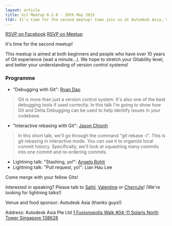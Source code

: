 ```yaml
---
layout: article
title: Git Meetup 0.2.0 - 20th May 2015
tldr: It's time for the second meetup! Come join us at Autodesk Asia, Solaris
---
```


<p>
	<a class="btn btn-primary" href="https://www.facebook.com/events/1620351631543284/">RSVP on Facebook</a>
	<a class="btn btn-danger" href="http://www.meetup.com/Grumpy-Gits-SG/events/222021217/">RSVP on Meetup</a>
</p>

It's time for the second meetup!

This meetup is aimed at both beginners and people who have over 10 years of Git experience (wait a minute…). We hope to stretch your Gitability level, and better your understanding of version control systems!

### Programme

- "Debugging with Git": [Ryan Dao](https://github.com/ryandao)
> Git is more than just a version control system. It's also one of the best debugging tools if used correctly. In this talk I'm going to show how Git and Delta Debugging can be used to help identify issues in your codebase.

- "Interactive rebasing with Git": [Jason Chionh](https://github.com/jchionh)
> In this short talk, we'll go through the command "git rebase -i". This is git rebasing in interactive mode. You can use it to organize local commit history. Specifically, we'll look at squashing many commits into one commit and re-ordering commits.

- Lightning talk: "Stashing, yo!": [Angelo Rohit](https://github.com/angelorohit)
- Lightning talk: "Pull request, yo!": Lian Hau Lee

Come merge with your fellow Gits!

Interested in speaking? Please talk to [Sahil](https://github.com/spinningarrow), [Valentine](https://github.com/valentine) or [ChernJie](https://github.com/chernjie)! (We're looking for lightning talks!)

Venue and food sponsor: Autodesk Asia (thanks guys!)

Address:
Autodesk Asia Pte Ltd
[1 Fusionopolis Walk
\#04-11 Solaris North Tower
Singapore 138628](https://www.google.com.sg/maps/place/Solaris/@1.2979921,103.7900456,17z)

